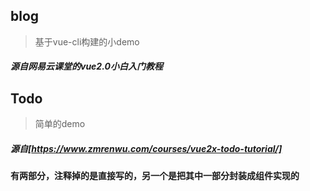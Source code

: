 ## blog

> 基于vue-cli构建的小demo

##### 源自网易云课堂的vue2.0小白入门教程

## Todo
> 简单的demo
##### 源自[https://www.zmrenwu.com/courses/vue2x-todo-tutorial/]
#### 有两部分，注释掉的是直接写的，另一个是把其中一部分封装成组件实现的
